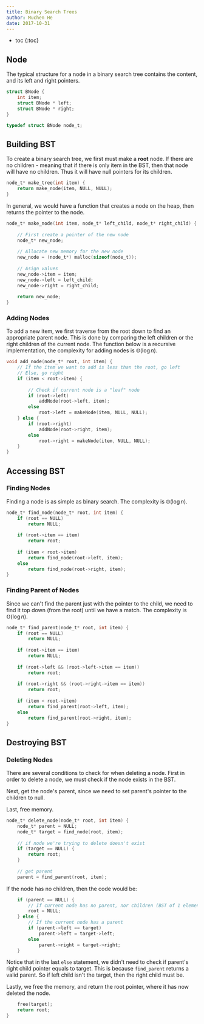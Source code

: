 ```yaml
---
title: Binary Search Trees
author: Muchen He
date: 2017-10-31
---
```


- toc
{:toc}


## Node

The typical structure for a node in a binary search tree contains the content, and its left and right pointers.

```c
struct BNode {
  	int item;
  	struct BNode * left;
  	struct BNode * right;
}

typedef struct BNode node_t;
```

## Building BST

To create a binary search tree, we first must make a **root** node. If there are no children - meaning that if there is only item in the BST, then that node will have no children. Thus it will have null pointers for its children.

```c
node_t* make_tree(int item) {
  	return make_node(item, NULL, NULL);
}
```

In general, we would have a function that creates a node on the heap, then returns the pointer to the node.

```c
node_t* make_node(int item, node_t* left_child, node_t* right_child) {
  
  	// First create a pointer of the new node
  	node_t* new_node;
  	
  	// Allocate new memory for the new node
  	new_node = (node_t*) malloc(sizeof(node_t));
  
  	// Asign values
  	new_node->item = item;
  	new_node->left = left_child;
  	new_node->right = right_child;
  
  	return new_node;
}
```

### Adding Nodes

To add a new item, we first traverse from the root down to find an appropriate parent node. This is done by comparing the left children or the right children of the current node. The function below is a recursive implementation, the complexity for adding nodes is $\mathbb O(\log n)$. 

```c
void add_node(node_t* root, int item) {
    // If the item we want to add is less than the root, go left
    // Else, go right
    if (item < root->item) {
    
        // Check if current node is a "leaf" node
        if (root->left)
            addNode(root->left, item);
        else
            root->left = makeNode(item, NULL, NULL);
    } else {
        if (root->right)
            addNode(root->right, item);
        else
            root->right = makeNode(item, NULL, NULL);
    }
}
```

## Accessing BST

### Finding Nodes

Finding a node is as simple as binary search. The complexity is $\mathbb O(\log n)$.

```c
node_t* find_node(node_t* root, int item) {
    if (root == NULL)
        return NULL;
  
    if (root->item == item)
        return root;
  
    if (item < root->item)
        return find_node(root->left, item);
    else
        return find_node(root->right, item);
}
```

### Finding Parent of Nodes

Since we can't find the parent just with the pointer to the child, we need to find it top down (from the root) until we have a match. The complexity is $\mathbb O(\log n)$.

```c
node_t* find_parent(node_t* root, int item) {
    if (root == NULL)
        return NULL;
  
    if (root->item == item)
        return NULL;
  
    if (root->left && (root->left->item == item))
        return root;
    
    if (root->right && (root->right->item == item))
        return root;
  
    if (item < root->item)
        return find_parent(root->left, item);
    else
        return find_parent(root->right, item);
}
```



## Destroying BST

### Deleting Nodes

There are several conditions to check for when deleting a node. First in order to delete a node, we must check if the node exists in the BST. 

Next, get the node's parent, since we need to set parent's pointer to the children to null. 

Last, free memory.

```c
node_t* delete_node(node_t* root, int item) {
    node_t* parent = NULL;
    node_t* target = find_node(root, item);
  	
  	// if node we're trying to delete doesn't exist
    if (target == NULL) {
        return root;  
    }
  
    // get parent
    parent = find_parent(root, item);
```

If the node has no children, then the code would be:

```c
    if (parent == NULL) {
        // If current node has no parent, nor children (BST of 1 element)
        root = NULL;
    } else {
        // If the current node has a parent
        if (parent->left == target)
            parent->left = target->left;
        else
            parent->right = target->right;
    }
```

Notice that in the last `else` statement, we didn't need to check if parent's right child pointer equals to target. This is because `find_parent` returns a valid parent. So if left child isn't the target, then the right child must be.

Lastly, we free the memory, and return the root pointer, where it has now deleted the node.

```c
    free(target);
    return root;
}
```

